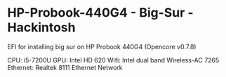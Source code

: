 # HP-Probook-440G4 - Big-Sur - Hackintosh
EFI for installing big sur on HP Probook 440G4 
 (Opencore v0.7.8)


CPU: i5-7200U
GPU: Intel HD 620
Wifi: Intel dual band Wireless-AC 7265
Ethernet: Realtek 8111 Ethernet Network
